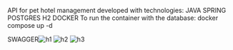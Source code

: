 API for pet hotel management developed with technologies:
JAVA
SPRING
POSTGRES
H2
DOCKER
To run the container with the database: docker compose up -d

SWAGGER![h1](https://github.com/user-attachments/assets/0f6d48ee-a3f7-42db-b553-8866b42e24af)
![h2](https://github.com/user-attachments/assets/1e6679b6-c7d8-4dcc-a772-7a90d26a618a)
![h3](https://github.com/user-attachments/assets/37d94563-2cb4-4779-bf8d-e65408470c6b)
